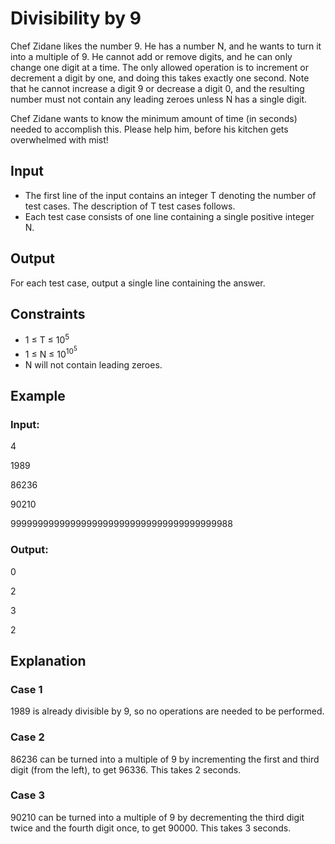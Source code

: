 # Divisibility by 9

Chef Zidane likes the number 9. He has a number N, and he wants to turn it into a multiple of 9. 
He cannot add or remove digits, and he can only change one digit at a time. 
The only allowed operation is to increment or decrement a digit by one, and doing this takes exactly one second. 
Note that he cannot increase a digit 9 or decrease a digit 0, and the resulting number must not contain any leading zeroes unless N has a single digit.

Chef Zidane wants to know the minimum amount of time (in seconds) needed to accomplish this. Please help him, before his kitchen gets overwhelmed with mist!

## Input

- The first line of the input contains an integer T denoting the number of test cases. The description of T test cases follows.
- Each test case consists of one line containing a single positive integer N.

## Output

For each test case, output a single line containing the answer.

## Constraints

- 1 ≤ T ≤ 10<sup>5</sup>
- 1 ≤ N ≤ 10<sup>10<sup>5</sup></sup>
- N will not contain leading zeroes.

## Example

### Input:

4

1989

86236

90210

99999999999999999999999999999999999999988

### Output:

0

2

3

2

## Explanation

### Case 1

1989 is already divisible by 9, so no operations are needed to be performed.

### Case 2

86236 can be turned into a multiple of 9 by incrementing the first and third digit (from the left), to get 96336. This takes 2 seconds.

### Case 3

90210 can be turned into a multiple of 9 by decrementing the third digit twice and the fourth digit once, to get 90000. This takes 3 seconds.
